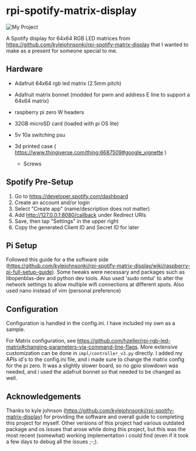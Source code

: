 # rpi-spotify-matrix-display
![My Project](./IMG_7990.heic)


A Spotify display for 64x64 RGB LED matrices from https://github.com/kylejohnsonkj/rpi-spotify-matrix-display that I wanted to make as a present for someone special to me.

## Hardware
- Adafruit 64x64 rgb led matrix (2.5mm pitch)

- Adafruit matrix bonnet (modded for pwm and address E line to support a 64x64 matrix)

- raspberry pi zero W headers

- 32GB microSD card (loaded with pi OS lite)

- 5v 10a switching psu

- 3d printed case ( https://www.thingiverse.com/thing:6687509#google_vignette )
  - Screws

## Spotify Pre-Setup
1. Go to https://developer.spotify.com/dashboard
2. Create an account and/or login
3. Select "Create app" (name/description does not matter)
4. Add http://127.0.0.1:8080/callback under Redirect URIs
5. Save, then tap "Settings" in the upper right
6. Copy the generated Client ID and Secret ID for later

## Pi Setup
Followed this guide for a the software side (https://github.com/kylejohnsonkj/rpi-spotify-matrix-display/wiki/raspberry-pi-full-setup-guide). Some tweaks were necessary and packages such as libopenblas-dev and python dev tools. Also used 'sudo nmtui' to alter the network settings to allow multiple wifi connections at different spots. Also used nano instead of vim (personal preference)

## Configuration
Configuration is handled in the config.ini. I have included my own as a sample.

For Matrix configuration, see https://github.com/hzeller/rpi-rgb-led-matrix#changing-parameters-via-command-line-flags. More extensive customization can be done in `impl/controller_v3.py` directly. I added my APIs id's to the config.ini file, and i made sure to change the matrix config for the pi zero. It was a slightly slower board, so no gpio slowdown was needed, and i used the adafruit bonnet so that needed to be changed as well.

## Acknowledgements
Thanks to kyle johnson (https://github.com/kylejohnsonkj/rpi-spotify-matrix-display) for providing the software and overall guide to completing this project for myself. Other versions of this project had various outdated package and os issues that arose while doing this project, but this was the most recent (somewhat) working implementation i could find (even if it took a few days to debug all the issues ;-;).
